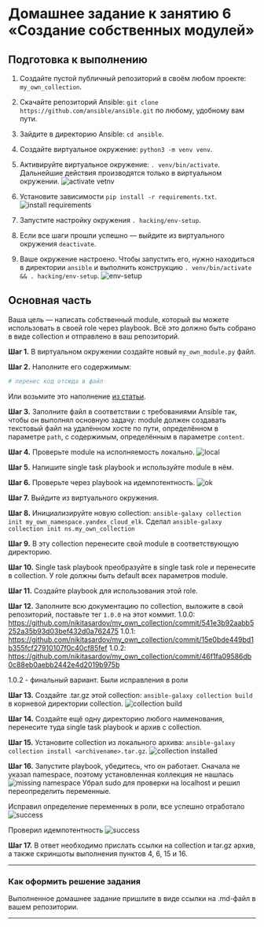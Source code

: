 # Домашнее задание к занятию 6 «Создание собственных модулей»

## Подготовка к выполнению

1. Создайте пустой публичный репозиторий в своём любом проекте: `my_own_collection`.
2. Скачайте репозиторий Ansible: `git clone https://github.com/ansible/ansible.git` по любому, удобному вам пути.
3. Зайдите в директорию Ansible: `cd ansible`.
4. Создайте виртуальное окружение: `python3 -m venv venv`.
5. Активируйте виртуальное окружение: `. venv/bin/activate`. Дальнейшие действия производятся только в виртуальном окружении.
![activate vetnv](https://i.postimg.cc/kgYQjgYH/2025-10-02-07-35.png)

6. Установите зависимости `pip install -r requirements.txt`.
![install requirements](https://i.postimg.cc/Z5QN8D0w/2025-10-02-07-37.png)

7. Запустите настройку окружения `. hacking/env-setup`.
8. Если все шаги прошли успешно — выйдите из виртуального окружения `deactivate`.
9.  Ваше окружение настроено. Чтобы запустить его, нужно находиться в директории `ansible` и выполнить конструкцию `. venv/bin/activate && . hacking/env-setup`.
![env-setup](https://i.postimg.cc/yxfxVkZP/2025-10-02-07-39.png)

## Основная часть

Ваша цель — написать собственный module, который вы можете использовать в своей role через playbook. Всё это должно быть собрано в виде collection и отправлено в ваш репозиторий.

**Шаг 1.** В виртуальном окружении создайте новый `my_own_module.py` файл.

**Шаг 2.** Наполните его содержимым:

```python
# перенес код отсюда в файл
```
Или возьмите это наполнение [из статьи](https://docs.ansible.com/ansible/latest/dev_guide/developing_modules_general.html#creating-a-module).

**Шаг 3.** Заполните файл в соответствии с требованиями Ansible так, чтобы он выполнял основную задачу: module должен создавать текстовый файл на удалённом хосте по пути, определённом в параметре `path`, с содержимым, определённым в параметре `content`.

**Шаг 4.** Проверьте module на исполняемость локально.
![local](https://i.postimg.cc/4ypPqRHZ/2025-10-02-11-17.png)

**Шаг 5.** Напишите single task playbook и используйте module в нём.

**Шаг 6.** Проверьте через playbook на идемпотентность.
![ok](https://i.postimg.cc/NFsGPV43/2025-10-02-12-29.png)

**Шаг 7.** Выйдите из виртуального окружения.

**Шаг 8.** Инициализируйте новую collection: `ansible-galaxy collection init my_own_namespace.yandex_cloud_elk`.
Сделал `ansible-galaxy collection init ns.my_own_collection`

**Шаг 9.** В эту collection перенесите свой module в соответствующую директорию.

**Шаг 10.** Single task playbook преобразуйте в single task role и перенесите в collection. У role должны быть default всех параметров module.

**Шаг 11.** Создайте playbook для использования этой role.

**Шаг 12.** Заполните всю документацию по collection, выложите в свой репозиторий, поставьте тег `1.0.0` на этот коммит.
1.0.0: https://github.com/nikitasardov/my_own_collection/commit/541e3b92aabb5252a35b93d03bef432d0a762475
1.0.1: https://github.com/nikitasardov/my_own_collection/commit/15e0bde449bd1b355fcf27910107f0c40cf85fef
1.0.2: https://github.com/nikitasardov/my_own_collection/commit/46f1fa09586db0c88eb0aebb2442e4d2019b975b

1.0.2 - финальный вариант. Были исправления в роли

**Шаг 13.** Создайте .tar.gz этой collection: `ansible-galaxy collection build` в корневой директории collection.
![collection build](https://i.postimg.cc/7hgjvYB6/2025-10-02-13-08.png)

**Шаг 14.** Создайте ещё одну директорию любого наименования, перенесите туда single task playbook и архив c collection.

**Шаг 15.** Установите collection из локального архива: `ansible-galaxy collection install <archivename>.tar.gz`.
![collection installed](https://i.postimg.cc/0QZJVpvY/2025-10-02-13-11.png)

**Шаг 16.** Запустите playbook, убедитесь, что он работает.
Сначала не указал namespace, поэтому установленная коллекция не нашлась
![missing namespace](https://i.postimg.cc/jSQq6RtD/2025-10-02-13-13.png)
Убрал sudo для проверки на localhost и решил переопределить переменные.

Исправил определение переменных в роли, все успешно отработало
![success](https://i.postimg.cc/cLKSLYLL/2025-10-02-13-40.png)

Проверил идемпотентность
![success](https://i.postimg.cc/qM3wBvdk/2025-10-02-13-42.png)


**Шаг 17.** В ответ необходимо прислать ссылки на collection и tar.gz архив, а также скриншоты выполнения пунктов 4, 6, 15 и 16.


---

### Как оформить решение задания

Выполненное домашнее задание пришлите в виде ссылки на .md-файл в вашем репозитории.

---